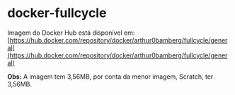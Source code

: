 # docker-fullcycle

Imagem do Docker Hub está disponível em: [https://hub.docker.com/repository/docker/arthur0bamberg/fullcycle/general](https://hub.docker.com/repository/docker/arthur0bamberg/fullcycle/general)

**Obs:** A imagem tem 3,56MB, por conta da menor imagem, Scratch, ter 3,56MB.
